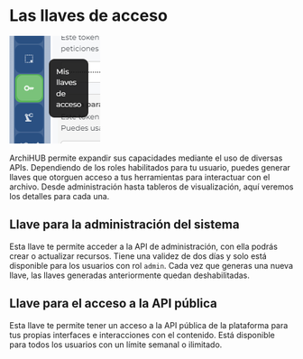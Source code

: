 # Las llaves de acceso

![Menu llaves de acceso](../imagenes/menu_llaves.png)

ArchiHUB permite expandir sus capacidades mediante el uso de diversas APIs. Dependiendo de los roles habilitados para tu usuario, puedes generar llaves que otorguen acceso a tus herramientas para interactuar con el archivo. Desde administración hasta tableros de visualización, aquí veremos los detalles para cada una.

## Llave para la administración del sistema

Esta llave te permite acceder a la API de administración, con ella podrás crear o actualizar recursos. Tiene una validez de dos días y solo está disponible para los usuarios con rol `admin`. Cada vez que generas una nueva llave, las llaves generadas anteriormente quedan deshabilitadas.

## Llave para el acceso a la API pública

Esta llave te permite tener un acceso a la API pública de la plataforma para tus propias interfaces e interacciones con el contenido. Está disponible para todos los usuarios con un límite semanal o ilimitado.